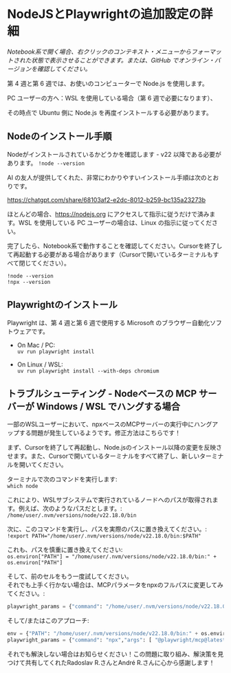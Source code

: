 # NodeJSとPlaywrightの追加設定の詳細

_Notebook系で開く場合、右クリックのコンテキスト・メニューからフォーマットされた状態で表示させることができます。または、GitHub でオンライン・バージョンを確認してください。_

第 4 週と第 6 週では、お使いのコンピューターで Node.js を使用します。

PC ユーザーの方へ：WSL を使用している場合（第 6 週で必要になります）、

その時点で Ubuntu 側に Node.js を再度インストールする必要があります。

## Nodeのインストール手順

Nodeがインストールされているかどうかを確認します - v22 以降である必要があります。
`!node --version` 

AI の友人が提供してくれた、非常にわかりやすいインストール手順は次のとおりです。

https://chatgpt.com/share/68103af2-e2dc-8012-b259-bc135a23273b

ほとんどの場合、https://nodejs.org にアクセスして指示に従うだけで済みます。WSL を使用している PC ユーザーの場合は、Linux の指示に従ってください。

完了したら、Notebook系で動作することを確認してください。Cursorを終了して再起動する必要がある場合があります（Cursorで開いているターミナルもすべて閉じてください）。

`!node --version`  
`!npx --version`

## Playwrightのインストール

Playwright は、第 4 週と第 6 週で使用する Microsoft のブラウザー自動化ソフトウェアです。

- On Mac / PC:  
`uv run playwright install`

- On Linux / WSL:  
`uv run playwright install --with-deps chromium`

## トラブルシューティング - Nodeベースの MCP サーバーが Windows / WSL でハングする場合

一部のWSLユーザーにおいて、npxベースのMCPサーバーの実行中にハングアップする問題が発生しているようです。修正方法はこちらです！

まず、Cursorを終了して再起動し、Node.jsのインストール以降の変更を反映させます。また、Cursorで開いているターミナルをすべて終了し、新しいターミナルを開いてください。

ターミナルで次のコマンドを実行します:  
`which node`

これにより、WSLサブシステムで実行されているノードへのパスが取得されます。例えば、次のようなパスだとします。:  
`/home/user/.nvm/versions/node/v22.18.0/bin`

次に、このコマンドを実行し、パスを実際のパスに置き換えてください。:   
`!export PATH="/home/user/.nvm/versions/node/v22.18.0/bin:$PATH"`  

これも、パスを慎重に置き換えてください:  
`os.environ["PATH"] = "/home/user/.nvm/versions/node/v22.18.0/bin:" + os.environ["PATH"]`

そして、前のセルをもう一度試してください。  
それでも上手く行かない場合は、MCPパラメータをnpxのフルパスに変更してみてください。:

```python
playwright_params = {"command": "/home/user/.nvm/versions/node/v22.18.0/bin/npx","args": [ "@playwright/mcp@latest"]}
```

そして/またはこのアプローチ:

```python
env = {"PATH": "/home/user/.nvm/versions/node/v22.18.0/bin:" + os.environ["PATH"]}
playwright_params = {"command": "npx","args": [ "@playwright/mcp@latest"], "env": env}
```

それでも解決しない場合はお知らせください！この問題に取り組み、解決策を見つけて共有してくれたRadoslav R.さんとAndré R.さんに心から感謝します！